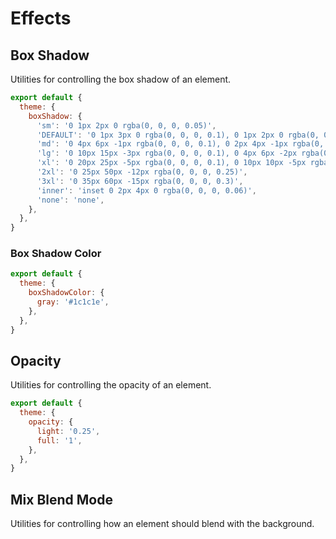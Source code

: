 # Effects

## Box Shadow

Utilities for controlling the box shadow of an element.

<PlaygroundWithVariants
  variant=''
  :variants="['', 'sm', 'md', 'lg', 'xl', '2xl', 'inner', 'none']"
  prefix='shadow'
  fixed='p-2 dark:text-white opacity-85 overflow-hidden'
  appended='bg-teal-400 w-32 h-32 rounded-md'
  nested=true
  html='&lt;div class=&quot;bg-teal-400 w-32 h-32 rounded-md {class}&quot;&gt;&lt;/div&gt;'
/>

<Customizing>

```js windi.config.js
export default {
  theme: {
    boxShadow: {
      'sm': '0 1px 2px 0 rgba(0, 0, 0, 0.05)',
      'DEFAULT': '0 1px 3px 0 rgba(0, 0, 0, 0.1), 0 1px 2px 0 rgba(0, 0, 0, 0.06)', // If a DEFAULT shadow is provided, it will be used for the non-suffixed shadow utility.
      'md': '0 4px 6px -1px rgba(0, 0, 0, 0.1), 0 2px 4px -1px rgba(0, 0, 0, 0.06)',
      'lg': '0 10px 15px -3px rgba(0, 0, 0, 0.1), 0 4px 6px -2px rgba(0, 0, 0, 0.05)',
      'xl': '0 20px 25px -5px rgba(0, 0, 0, 0.1), 0 10px 10px -5px rgba(0, 0, 0, 0.04)',
      '2xl': '0 25px 50px -12px rgba(0, 0, 0, 0.25)',
      '3xl': '0 35px 60px -15px rgba(0, 0, 0, 0.3)',
      'inner': 'inset 0 2px 4px 0 rgba(0, 0, 0, 0.06)',
      'none': 'none',
    },
  },
}
```

</Customizing>

### Box Shadow Color

<PlaygroundWithVariants
  variant='gray-500'
  type='color'
  prefix='shadow'
  fixed='p-2 dark:text-white opacity-85 overflow-hidden'
  appended='bg-teal-400 w-32 h-32 rounded-md shadow-2xl'
  nested=true
  html='&lt;div class=&quot;bg-teal-400 w-32 h-32 rounded-md shadow-2xl {class}&quot;&gt;&lt;/div&gt;'
/>

<Customizing>

```js windi.config.js
export default {
  theme: {
    boxShadowColor: {
      gray: '#1c1c1e',
    },
  },
}
```

</Customizing>

## Opacity

Utilities for controlling the opacity of an element.

<PlaygroundWithVariants
  variant='50'
  type='opacity'
  prefix='opacity'
  fixed='p-2 dark:text-white opacity-85 overflow-hidden'
  appended='bg-teal-400 w-32 h-32 rounded-md'
  nested=true
  html='&lt;div class=&quot;bg-teal-400 w-32 h-32 rounded-md {class}&quot;&gt;&lt;/div&gt;'
/>


<Customizing>

```js windi.config.js
export default {
  theme: {
    opacity: {
      light: '0.25',
      full: '1',
    },
  },
}
```

</Customizing>

## Mix Blend Mode

Utilities for controlling how an element should blend with the background.

<PlaygroundWithVariants
  variant='multiply'
  :variants="['normal', 'multiply', 'screen', 'overlay', 'darken', 'lighten', 'color-dodge', 'color-burn', 'hard-light', 'soft-light', 'difference', 'exclusion', 'hue', 'saturation', 'color', 'luminosity']"
  prefix='mix-blend'
  fixed='dark:text-white opacity-85 overflow-hidden h-screen'
  appended='flex justify-center items-center bg-teal-300 bg-yellow-300 w-36 h-36 w-24 h-24 rounded-md'
  nested=true
  html='&lt;div class=&quot;flex justify-center&quot;&gt;
    &lt;div class=&quot;flex items-center justify-center rounded-md bg-teal-300 h-24 w-36&quot;&gt;
      &lt;div class=&quot;{class} rounded-md h-36 w-24 bg-yellow-300&quot;&gt;&lt;/div&gt;
    &lt;/div&gt;
  &lt;/div&gt;'
/>